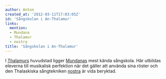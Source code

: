 ```yaml
---
author: Anton
created_at: '2012-03-11T17:03:05Z'
id: 'Sångskolan i An-Thalamur'
links:
  mention:
  - Mundana
  - Thalamur
  - nostra
title: 'Sångskolan i An-Thalamur'
---
```


I [Thalamurs] huvudstad ligger [Mundanas] mest kända sångskola. Här utbildas eleverna till
musikalisk perfektion när det gäller att använda sina röster och den Thalaskiska sångtekniken
[nostra] är vida beryktad.

  [Thalamurs]: Thalamur
  [Mundanas]: Mundana
  [nostra]: nostra
